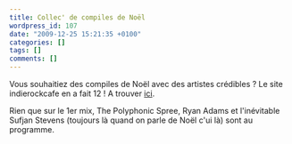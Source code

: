 ```yaml
---
title: Collec' de compiles de Noël
wordpress_id: 107
date: "2009-12-25 15:21:35 +0100"
categories: []
tags: []
comments: []
---
```


Vous souhaitiez des compiles de Noël avec des artistes crédibles ? Le site
indierockcafe en a fait 12 ! A trouver [ici][1].

Rien que sur le 1er mix, The Polyphonic Spree, Ryan Adams et l'inévitable Sufjan
Stevens (toujours là quand on parle de Noël c'ui là) sont au programme.

[1]:
  https://www.indierockcafe.com/music/christmas-indie-songs/christmas-alt-indie-songs.html
